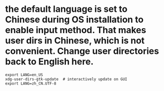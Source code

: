 # the default language is set to Chinese during OS installation to enable input method. That makes user dirs in Chinese, which is not convenient. Change user directories back to English here.
```shell
export LANG=en_US
xdg-user-dirs-gtk-update  # interactively update on GUI
export LANG=zh_CN.UTF-8
```

